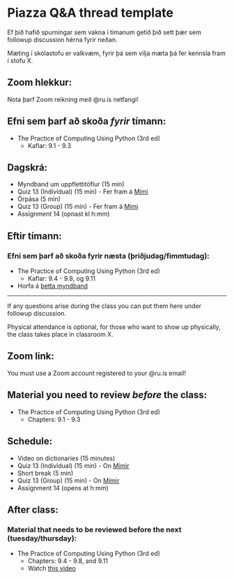 # Piazza Q&A thread template
Ef þið hafið spurningar sem vakna í tímanum getið þið sett þær sem followup discussion hérna fyrir neðan.

Mæting í skólastofu er valkvæm, fyrir þá sem vilja mæta þá fer kennsla fram í stofu X.

## Zoom hlekkur:

Nota þarf Zoom reikning með @ru.is netfangi!

## Efni sem þarf að skoða ***fyrir*** tímann:

- The Practice of Computing Using Python (3rd ed)
    - Kaflar: 9.1 - 9.3

## Dagskrá:

- Myndband um uppflettitöflur (15 mín)
- Quiz 13 (Individual) (15 mín) - Fer fram á [Mími](https://class.mimir.io/courses/ea6d4c19-bd9e-450e-acd9-370af0b5da0f)
- Örpása (5 mín)
- Quiz 13 (Group) (15 mín) - Fer fram á [Mími](https://class.mimir.io/courses/ea6d4c19-bd9e-450e-acd9-370af0b5da0f)
- Assignment 14 (opnast kl h:mm)

## Eftir tímann:

### Efni sem þarf að skoða fyrir næsta (þriðjudag/fimmtudag):

- The Practice of Computing Using Python (3rd ed)
    - Kaflar: 9.4 - 9.8, og 9.11
- Horfa á [þetta myndband](https://youtu.be/0OcVhMx5t5c)

---

If any questions arise during the class you can put them here under followup discussion.

Physical attendance is optional, for those who want to show up physically, the class takes place in classroom X.

## Zoom link:

You must use a Zoom account registered to your @ru.is email!

## Material you need to review ***before*** the class:

- The Practice of Computing Using Python (3rd ed)
    - Chapters: 9.1 - 9.3

## Schedule:

- Video on dictionaries (15 minutes)
- Quiz 13 (Individual) (15 min) - On [Mímir](https://class.mimir.io/courses/ea6d4c19-bd9e-450e-acd9-370af0b5da0f)
- Short break (5 min)
- Quiz 13 (Group) (15 min) - On [Mímir](https://class.mimir.io/courses/ea6d4c19-bd9e-450e-acd9-370af0b5da0f)
- Assignment 14 (opens at h:mm)

## After class:

### Material that needs to be reviewed before the next (tuesday/thursday):

- The Practice of Computing Using Python (3rd ed)
    - Chapters: 9.4 - 9.8, and 9.11
    - Watch [this video](https://youtu.be/0OcVhMx5t5c)
